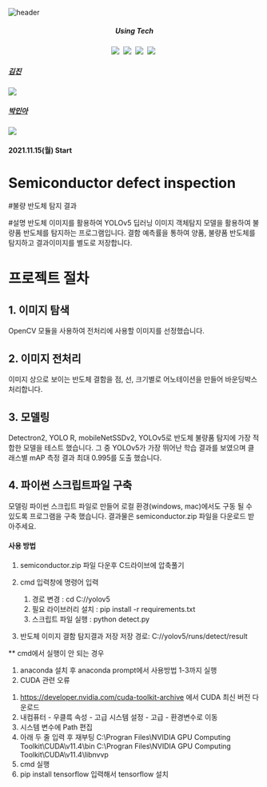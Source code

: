 ![header](https://capsule-render.vercel.app/api?type=waving&color=random&text=반도체_불량검출&animation=fadeIn&fontColor=B5B5B6)

<h5 align='center'> Using Tech </h5>

<p align='center'>
  <img src="https://img.shields.io/badge/Python-3766AB?style=flat-square&logo=Python&logoColor=white"/></a>&nbsp
  <img src="https://img.shields.io/badge/Jupyter-F37626?style=flat-square&logo=Jupyter&logoColor=white"/></a>&nbsp
  <img src="https://img.shields.io/badge/Colab-F9AB00?style=flat-square&logo=Google Colab&logoColor=white"/></a>&nbsp
  <img src="https://img.shields.io/badge/Numpy-013243?style=flat-square&logo=Numpy&logoColor=white"/></a>&nbsp
</p>



##### [김진](https://github.com/rumcrush)
![](https://github-profile-summary-cards.vercel.app/api/cards/profile-details?username=rumcrush&theme=monokai)

##### [박민아](https://github.com/parkmina365)
![](https://github-profile-summary-cards.vercel.app/api/cards/profile-details?username=parkmina365&theme=monokai)


#### 2021.11.15(월) Start

# Semiconductor defect inspection

#불량 반도체 탐지 결과
<img scr="https://imgur.com/70NbjpA">

#설명 
반도체 이미지를 활용하여 YOLOv5 딥러닝 이미지 객체탐지 모델을 활용하여 불량품 반도체를 탐지하는 프로그램입니다. 결함 예측률을 통하여 양품, 불량품 반도체를 탐지하고 결과이미지를 별도로 저장합니다.

# 프로젝트 절차 
## 1. 이미지 탐색
OpenCV 모듈을 사용하여 전처리에 사용할 이미지를 선정했습니다.

## 2. 이미지 전처리
이미지 상으로 보이는 반도체 결함을 점, 선, 크기별로 어노테이션을 만들어 바운딩박스 처리합니다. 

## 3. 모델링
Detectron2, YOLO R, mobileNetSSDv2, YOLOv5로 반도체 불량품 탐지에 가장 적합한 모델을 테스트 했습니다.
그 중 YOLOv5가 가장 뛰어난 학습 결과를 보였으며
클래스별 mAP 측정 결과 최대 0.995를 도출 했습니다.

## 4. 파이썬 스크립트파일 구축 
모델링 파이썬 스크립트 파일로 만들어 로컬 환경(windows, mac)에서도 구동 될 수 있도록 프로그램을 구축 했습니다.
결과물은 semiconductor.zip 파일을 다운로드 받아주세요.

#### 사용 방법 
1. semiconductor.zip 파일 다운후 C드라이브에 압축풀기

2. cmd 입력창에 명령어 입력
 	1) 경로 변경 : cd C://yolov5
 	2) 필요 라이브러리 설치 : pip install -r requirements.txt
 	3) 스크립트 파일 실행 : python detect.py 

3. 반도체 이미지 결함 탐지결과 저장
저장 경로: C://yolov5/runs/detect/result

** cmd에서 실행이 안 되는 경우 
1. anaconda 설치 후 anaconda prompt에서 사용방법 1-3까지 실행 
2. CUDA 관련 오류
  1) https://developer.nvidia.com/cuda-toolkit-archive 에서 CUDA 최신 버전 다운로드 
  2) 내컴퓨터 - 우클륵 속성 - 고급 시스템 설정 - 고급 - 환경변수로 이동 
  3) 시스템 변수에 Path 편집 
  4) 아래 두 줄 입력 후 재부팅 
      C:\Progran Files\NVIDIA GPU Computing Toolkit\CUDA\v11.4\bin
      C:\Progran Files\NVIDIA GPU Computing Toolkit\CUDA\v11.4\libnvvp
  5) cmd 실행 
  6) pip install tensorflow 입력해서 tensorflow 설치    
